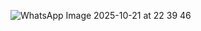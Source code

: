 
![WhatsApp Image 2025-10-21 at 22 39 46](https://github.com/user-attachments/assets/7c41b94e-bcd1-4103-a0e2-dfba2eeaf1d6)

